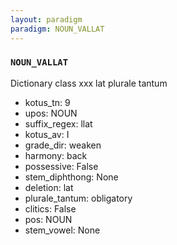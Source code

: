 ```yaml
---
layout: paradigm
paradigm: NOUN_VALLAT
---
```

### ` NOUN_VALLAT `

Dictionary class xxx lat plurale tantum
* kotus_tn: 9
* upos: NOUN
* suffix_regex: llat
* kotus_av: I
* grade_dir: weaken
* harmony: back
* possessive: False
* stem_diphthong: None
* deletion: lat
* plurale_tantum: obligatory
* clitics: False
* pos: NOUN
* stem_vowel: None
